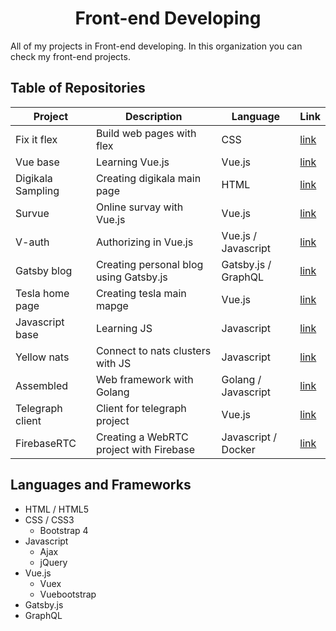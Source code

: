 <h1 align="center">
Front-end Developing
</h1>

All of my projects in Front-end developing. In this organization you can check my front-end projects.

## Table of Repositories
| Project      | Description | Language | Link |
| ----------- | ----------- | --------| ------ |
| Fix it flex      | Build web pages with flex       | CSS |[link](https://github.com/frontend-developing/fix-it-flex) |
| Vue base      | Learning Vue.js       | Vue.js |[link](https://github.com/frontend-developing/vue-base) |
| Digikala Sampling      | Creating digikala main page       | HTML |[link](https://github.com/frontend-developing/digikala-sampling) |
| Survue      | Online survay with Vue.js       | Vue.js |[link](https://github.com/frontend-developing/sur-vue) |
| V-auth      | Authorizing in Vue.js       | Vue.js / Javascript |[link](https://github.com/frontend-developing/v-auth) |
| Gatsby blog      | Creating personal blog using Gatsby.js       | Gatsby.js / GraphQL |[link](https://github.com/frontend-developing/gatsby-blog) |
| Tesla home page      | Creating tesla main mapge       | Vue.js |[link](https://github.com/frontend-developing/tesla-home-page) |
| Javascript base      | Learning JS       | Javascript |[link](https://github.com/frontend-developing/javascript-base) |
| Yellow nats      | Connect to nats clusters with JS       | Javascript |[link](https://github.com/frontend-developing/yellow-nats) |
| Assembled      | Web framework with Golang       | Golang / Javascript |[link](https://github.com/frontend-developing/assembled) |
| Telegraph client      | Client for telegraph project       | Vue.js |[link](https://github.com/frontend-developing/telegraph-client) |
| FirebaseRTC | Creating a WebRTC project with Firebase | Javascript / Docker | [link](https://github.com/frontend-developing/firebase-rtc) |

## Languages and Frameworks
- HTML / HTML5
- CSS / CSS3
  - Bootstrap 4
- Javascript
  - Ajax
  - jQuery
- Vue.js
  - Vuex
   - Vuebootstrap
- Gatsby.js
- GraphQL
